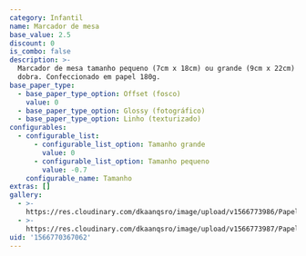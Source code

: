 ```yaml
---
category: Infantil
name: Marcador de mesa
base_value: 2.5
discount: 0
is_combo: false
description: >-
  Marcador de mesa tamanho pequeno (7cm x 18cm) ou grande (9cm x 22cm) com uma
  dobra. Confeccionado em papel 180g.
base_paper_type:
  - base_paper_type_option: Offset (fosco)
    value: 0
  - base_paper_type_option: Glossy (fotográfico)
  - base_paper_type_option: Linho (texturizado)
configurables:
  - configurable_list:
      - configurable_list_option: Tamanho grande
        value: 0
      - configurable_list_option: Tamanho pequeno
        value: -0.7
    configurable_name: Tamanho
extras: []
gallery:
  - >-
    https://res.cloudinary.com/dkaanqsro/image/upload/v1566773986/Papelaria%20infantil/Marcador_de_mesa_1_inf_m2a54j.jpg
  - >-
    https://res.cloudinary.com/dkaanqsro/image/upload/v1566773987/Papelaria%20infantil/Marcador_de_mesa_2_inf_s4myxy.jpg
uid: '1566770367062'
---
```


